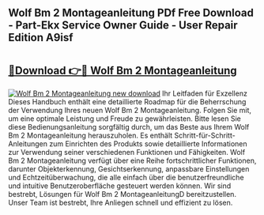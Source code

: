 ## Wolf Bm 2 Montageanleitung PDf Free Download - Part-Ekx Service Owner Guide - User Repair Edition A9isf

# <h2><a href="http://df7who8.blite.top/?on=Wolf+Bm+2+Montageanleitung">🔗Download 👉🔴 Wolf Bm 2 Montageanleitung</a></h2>

[![Wolf Bm 2 Montageanleitung new download](https://i.imgur.com/lujVjoI.png)](http://df7who8.blite.top/?on=Wolf+Bm+2+Montageanleitung)
Ihr Leitfaden für Exzellenz Dieses Handbuch enthält eine detaillierte Roadmap für die Beherrschung der Verwendung Ihres neuen Wolf Bm 2 Montageanleitung. Folgen Sie mit, um eine optimale Leistung und Freude zu gewährleisten. Bitte lesen Sie diese Bedienungsanleitung sorgfältig durch, um das Beste aus Ihrem Wolf Bm 2 Montageanleitung herauszuholen. Es enthält Schritt-für-Schritt-Anleitungen zum Einrichten des Produkts sowie detaillierte Informationen zur Verwendung seiner verschiedenen Funktionen und Fähigkeiten. Wolf Bm 2 Montageanleitung verfügt über eine Reihe fortschrittlicher Funktionen, darunter Objekterkennung, Gesichtserkennung, anpassbare Einstellungen und Echtzeitüberwachung, die alle einfach über die benutzerfreundliche und intuitive Benutzeroberfläche gesteuert werden können. Wir sind bestrebt, Lösungen für Wolf Bm 2 MontageanleitungD bereitzustellen. Unser Team ist bestrebt, Ihre Anliegen schnell und effizient zu lösen.
